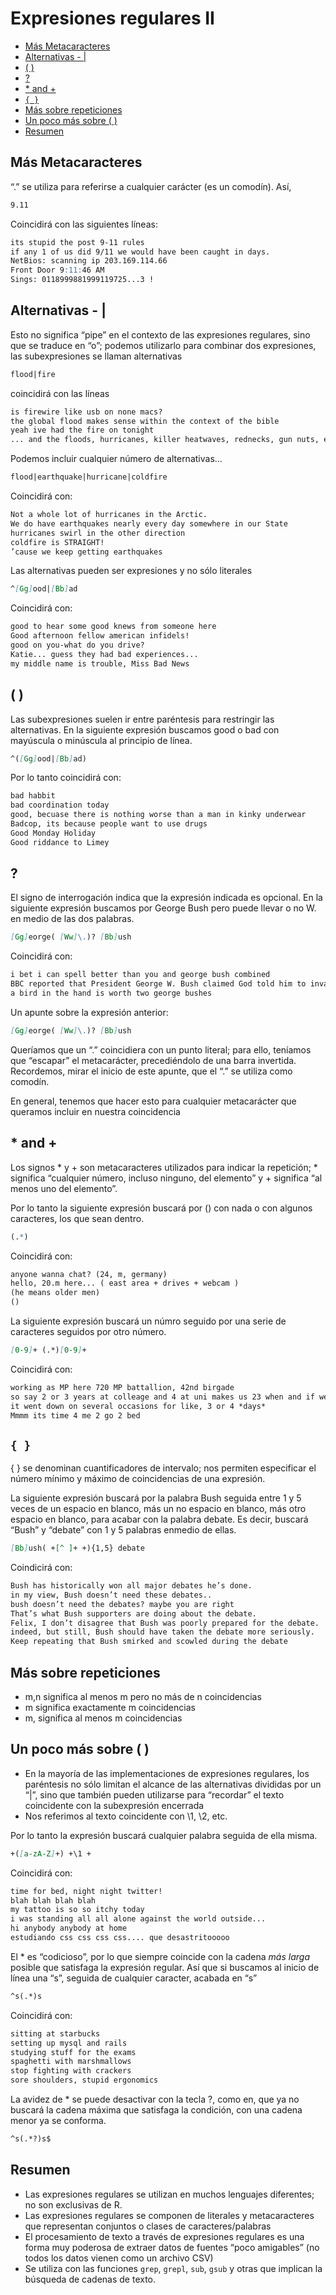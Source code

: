 Expresiones regulares II
================

-   [Más Metacaracteres](#más-metacaracteres)
-   [Alternativas - \|](#alternativas---)
-   [( )](#-)
-   [?](#section)
-   [\* and +](#-and-)
-   [`{ }`](#--1)
-   [Más sobre repeticiones](#más-sobre-repeticiones)
-   [Un poco más sobre ( )](#un-poco-más-sobre--)
-   [Resumen](#resumen)

## Más Metacaracteres

“.” se utiliza para referirse a cualquier carácter (es un comodín). Así,

``` markdown
9.11
```

Coincidirá con las siguientes líneas:

``` markdown
its stupid the post 9-11 rules
if any 1 of us did 9/11 we would have been caught in days.
NetBios: scanning ip 203.169.114.66
Front Door 9:11:46 AM
Sings: 0118999881999119725...3 !
```

## Alternativas - \|

Esto no significa “pipe” en el contexto de las expresiones regulares,
sino que se traduce en “o”; podemos utilizarlo para combinar dos
expresiones, las subexpresiones se llaman alternativas

``` markdown
flood|fire
```

coincidirá con las líneas

``` markdown
is firewire like usb on none macs?
the global flood makes sense within the context of the bible
yeah ive had the fire on tonight
... and the floods, hurricanes, killer heatwaves, rednecks, gun nuts, etc.
```

Podemos incluir cualquier número de alternativas…

``` markdown
flood|earthquake|hurricane|coldfire
```

Coincidirá con:

``` markdown
Not a whole lot of hurricanes in the Arctic.
We do have earthquakes nearly every day somewhere in our State
hurricanes swirl in the other direction
coldfire is STRAIGHT!
’cause we keep getting earthquakes
```

Las alternativas pueden ser expresiones y no sólo literales

``` markdown
^[Gg]ood|[Bb]ad
```

Coincidirá con:

``` markdown
good to hear some good knews from someone here
Good afternoon fellow american infidels!
good on you-what do you drive?
Katie... guess they had bad experiences...
my middle name is trouble, Miss Bad News
```

## ( )

Las subexpresiones suelen ir entre paréntesis para restringir las
alternativas. En la siguiente expresión buscamos good o bad con
mayúscula o minúscula al principio de línea.

``` markdown
^([Gg]ood|[Bb]ad)
```

Por lo tanto coincidirá con:

``` markdown
bad habbit
bad coordination today
good, becuase there is nothing worse than a man in kinky underwear
Badcop, its because people want to use drugs
Good Monday Holiday
Good riddance to Limey
```

## ?

El signo de interrogación indica que la expresión indicada es opcional.
En la siguiente expresión buscamos por George Bush pero puede llevar o
no W. en medio de las dos palabras.

``` markdown
[Gg]eorge( [Ww]\.)? [Bb]ush
```

Coincidirá con:

``` markdown
i bet i can spell better than you and george bush combined
BBC reported that President George W. Bush claimed God told him to invade I
a bird in the hand is worth two george bushes
```

Un apunte sobre la expresión anterior:

``` markdown
[Gg]eorge( [Ww]\.)? [Bb]ush
```

Queríamos que un “.” coincidiera con un punto literal; para ello,
teníamos que “escapar” el metacarácter, precediéndolo de una barra
invertida. Recordemos, mirar el inicio de este apunte, que el “.” se
utiliza como comodín.

En general, tenemos que hacer esto para cualquier metacarácter que
queramos incluir en nuestra coincidencia

## \* and +

Los signos \* y + son metacaracteres utilizados para indicar la
repetición; \* significa “cualquier número, incluso ninguno, del
elemento” y + significa “al menos uno del elemento”.

Por lo tanto la siguiente expresión buscará por () con nada o con
algunos caracteres, los que sean dentro.

``` r
(.*)
```

Coincidirá con:

``` markdown
anyone wanna chat? (24, m, germany)
hello, 20.m here... ( east area + drives + webcam )
(he means older men)
()
```

La siguiente expresión buscará un númro seguido por una serie de
caracteres seguidos por otro número.

``` markdown
[0-9]+ (.*)[0-9]+
```

Coincidirá con:

``` markdown
working as MP here 720 MP battallion, 42nd birgade
so say 2 or 3 years at colleage and 4 at uni makes us 23 when and if we fin
it went down on several occasions for like, 3 or 4 *days*
Mmmm its time 4 me 2 go 2 bed
```

## `{ }`

{ } se denominan cuantificadores de intervalo; nos permiten especificar
el número mínimo y máximo de coincidencias de una expresión.

La siguiente expresión buscará por la palabra Bush seguida entre 1 y 5
veces de un espacio en blanco, más un no espacio en blanco, más otro
espacio en blanco, para acabar con la palabra debate. Es decir, buscará
“Bush” y “debate” con 1 y 5 palabras enmedio de ellas.

``` markdown
[Bb]ush( +[^ ]+ +){1,5} debate
```

Coindicirá con:

``` markdown
Bush has historically won all major debates he’s done.
in my view, Bush doesn’t need these debates..
bush doesn’t need the debates? maybe you are right
That’s what Bush supporters are doing about the debate.
Felix, I don’t disagree that Bush was poorly prepared for the debate.
indeed, but still, Bush should have taken the debate more seriously.
Keep repeating that Bush smirked and scowled during the debate
```

## Más sobre repeticiones

-   m,n significa al menos m pero no más de n coincidencias
-   m significa exactamente m coincidencias
-   m, significa al menos m coincidencias

## Un poco más sobre ( )

-   En la mayoría de las implementaciones de expresiones regulares, los
    paréntesis no sólo limitan el alcance de las alternativas divididas
    por un “\|”, sino que también pueden utilizarse para “recordar” el
    texto coincidente con la subexpresión encerrada
-   Nos referimos al texto coincidente con \\1, \\2, etc.

Por lo tanto la expresión buscará cualquier palabra seguida de ella
misma.

``` markdown
+([a-zA-Z]+) +\1 +
```

Coincidirá con:

``` markdown
time for bed, night night twitter!
blah blah blah blah
my tattoo is so so itchy today
i was standing all all alone against the world outside...
hi anybody anybody at home
estudiando css css css css.... que desastritooooo
```

El \* es “codicioso”, por lo que siempre coincide con la cadena *más
larga* posible que satisfaga la expresión regular. Así que si buscamos
al inicio de línea una “s”, seguida de cualquier caracter, acabada en
“s”

``` markdown
^s(.*)s
```

Coincidirá con:

``` markdown
sitting at starbucks
setting up mysql and rails
studying stuff for the exams
spaghetti with marshmallows
stop fighting with crackers
sore shoulders, stupid ergonomics
```

La avidez de \* se puede desactivar con la tecla ?, como en, que ya no
buscará la cadena máxima que satisfaga la condición, con una cadena
menor ya se conforma.

``` markdown
^s(.*?)s$
```

## Resumen

-   Las expresiones regulares se utilizan en muchos lenguajes
    diferentes; no son exclusivas de R.
-   Las expresiones regulares se componen de literales y metacaracteres
    que representan conjuntos o clases de caracteres/palabras
-   El procesamiento de texto a través de expresiones regulares es una
    forma muy poderosa de extraer datos de fuentes “poco amigables” (no
    todos los datos vienen como un archivo CSV)
-   Se utiliza con las funciones `grep`, `grepl`, `sub`, `gsub` y otras
    que implican la búsqueda de cadenas de texto.
